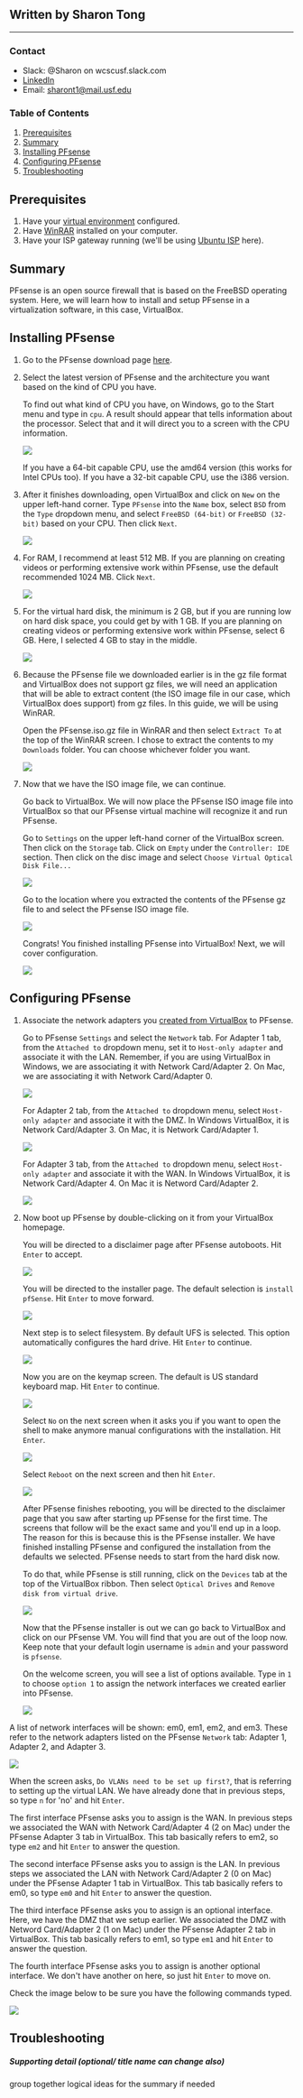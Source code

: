 ## Written by Sharon Tong
_________________________

### Contact
- Slack: @Sharon on wcscusf.slack.com
- [LinkedIn](linkedin.com/in/sharon-tong)
- Email: sharont1@mail.usf.edu
### Table of Contents
1. [Prerequisites](#prereq)
2. [Summary](#summary)
3. [Installing PFsense](#installation)
4. [Configuring PFsense](#configuration)
5. [Troubleshooting](#troubleshooting)

## Prerequisites <a id="prereq"></a>
1. Have your [virtual environment](https://www.virtualbox.org/wiki/Downloads) configured.
2. Have [WinRAR](https://www.win-rar.com/start.html?&L=0) installed on your computer.
3. Have your ISP gateway running (we'll be using [Ubuntu ISP](https://silexone.github.io/guides/nestor/ISPsetup.html) here).

## Summary <a id="summary"></a>
PFsense is an open source firewall that is based on the FreeBSD operating system. Here, we will learn how to install and setup PFsense in a virtualization software, in this case, VirtualBox.

## Installing PFsense <a id="installation"></a>
1. Go to the PFsense download page [here](https://www.pfsense.org/download/).

2. Select the latest version of PFsense and the architecture you want based on the kind of CPU you have.
   
   To find out what kind of CPU you have, on Windows, go to the Start menu and type in `cpu`. A result should appear that tells            information about the processor. Select that and it will direct you to a screen with the CPU information.
 
   ![](deviceSpecs2.png)

   If you have a 64-bit capable CPU, use the amd64 version (this works for Intel CPUs too). 
   If you have a 32-bit capable CPU, use the i386 version.

3. After it finishes downloading, open VirtualBox and click on `New` on the upper left-hand corner. Type `PFsense` into the `Name` box,
   select `BSD` from the `Type` dropdown menu, and select `FreeBSD (64-bit)` or `FreeBSD (32-bit)` based on your CPU. Then click `Next`.

   ![](createVM.png)

4. For RAM, I recommend at least 512 MB. If you are planning on creating videos or performing extensive work within PFsense, use the        default recommended 1024 MB. Click `Next`.

   ![](memorySize.png)

5. For the virtual hard disk, the minimum is 2 GB, but if you are running low on hard disk space, you could get by with 1 GB. If you are    planning on creating videos or performing extensive work within PFsense, select 6 GB. Here, I selected 4 GB to stay in the middle.

   ![](createVirtualHardDisk.png)

6. Because the PFsense file we downloaded earlier is in the gz file format and VirtualBox does not support gz files, we will need an        application that will be able to extract content (the ISO image file in our case, which VirtualBox does support) from gz files. In      this guide, we will be using WinRAR. 

   Open the PFsense.iso.gz file in WinRAR and then select `Extract To` at the top of the WinRAR screen. I chose to extract the contents to my `Downloads` folder. You can choose whichever folder you want.

   ![](extractISO.png)
   
7. Now that we have the ISO image file, we can continue.

   Go back to VirtualBox. We will now place the PFsense ISO image file into VirtualBox so that our PFsense virtual machine will            recognize it and run PFsense.

   Go to `Settings` on the upper left-hand corner of the VirtualBox screen. Then click on the `Storage` tab. Click on `Empty` under the    `Controller: IDE` section. Then click on the disc image and select `Choose Virtual Optical Disk File...`

   ![](storingFile.png)

   Go to the location where you extracted the contents of the PFsense gz file to and select the PFsense ISO image file.

   ![](isoFileSuccess.png)

   Congrats! You finished installing PFsense into VirtualBox! Next, we will cover configuration.

   ![](installSuccess.png) 

## Configuring PFsense <a id="configuration"></a>

1. Associate the network adapters you [created from VirtualBox](https://goo.gl/vs4cHC) to PFsense.

   Go to PFsense `Settings` and select the `Network` tab.  For Adapter 1 tab, from the `Attached to` dropdown menu, set it to `Host-only adapter` and associate it with the LAN. Remember, if you are using VirtualBox in Windows, we are associating it with Network Card/Adapter 2. On Mac, we are associating it with Network Card/Adapter 0.

   ![](associateAdapter1.png)

   For Adapter 2 tab, from the `Attached to` dropdown menu, select `Host-only adapter` and associate it with the DMZ. In Windows VirtualBox, it is Network Card/Adapter 3. On Mac, it is Network Card/Adapter 1.
   
   ![](associateAdapter2.png)
   
   For Adapter 3 tab, from the `Attached to` dropdown menu, select `Host-only adapter` and associate it with the WAN. In Windows VirtualBox, it is Network Card/Adapter 4. On Mac it is Netword Card/Adapter 2.
   
   ![](associateAdapter3.png)
   
2. Now boot up PFsense by double-clicking on it from your VirtualBox homepage.

   You will be directed to a disclaimer page after PFsense autoboots. Hit `Enter` to accept.

   ![](accept.png)
   
   You will be directed to the installer page. The default selection is `install pfSense`. Hit `Enter` to move forward.

   ![](install.png)
   
   Next step is to select filesystem. By default UFS is selected. This option automatically configures the hard drive. Hit `Enter` to continue. 
   
   ![](partitioning.png)
   
   Now you are on the keymap screen. The default is US standard keyboard map. Hit `Enter` to continue.
   
   ![](keymap.png)
   
   Select `No` on the next screen when it asks you if you want to open the shell to make anymore manual configurations with the installation. Hit `Enter`.
   
   ![](openShellOption.png)
   
   Select `Reboot` on the next screen and then hit `Enter`.

   ![](reboot.png)
   
   After PFsense finishes rebooting, you will be directed to the disclaimer page that you saw after starting up PFsense for the first time. The screens that follow will be the exact same and you'll end up in a loop. The reason for this is because this is the PFsense installer. We have finished installing PFsense and configured the installation from the defaults we selected. PFsense needs to start from the hard disk now. 
   
   To do that, while PFsense is still running, click on the `Devices` tab at the top of the VirtualBox ribbon. Then select `Optical Drives` and `Remove disk from virtual drive`.
   
   ![](devicesTab.PNG)
   
   Now that the PFsense installer is out we can go back to VirtualBox and click on our PFsense VM. You will find that you are out of the loop now. Keep note that your default login username is `admin` and your password is `pfsense`.
   
   On the welcome screen, you will see a list of options available. Type in `1` to choose `option 1` to assign the network interfaces we created earlier into PFsense.
   
   ![](option1.png)
   
  A list of network interfaces will be shown: em0, em1, em2, and em3. These refer to the network adapters listed on the PFsense `Network` tab: Adapter 1, Adapter 2, and Adapter 3.
  
  ![](LANEm0.png)
   
   When the screen asks, `Do VLANs need to be set up first?`, that is referring to setting up the virtual LAN. We have already done that in previous steps, so type `n` for 'no' and hit `Enter`.
   
   The first interface PFsense asks you to assign is the WAN. In previous steps we associated the WAN with Network Card/Adapter 4 (2 on Mac) under the PFsense Adapter 3 tab in VirtualBox. This tab basically refers to em2, so type `em2` and hit `Enter` to answer the question.
      
   The second interface PFsense asks you to assign is the LAN. In previous steps we associated the LAN with Network Card/Adapter 2  (0 on Mac) under the PFsense Adapter 1 tab in VirtualBox. This tab basically refers to em0, so type `em0` and hit `Enter` to answer the question.
   
   The third interface PFsense asks you to assign is an optional interface. Here, we have the DMZ that we setup earlier. We associated the DMZ with Netword Card/Adapter 2 (1 on Mac) under the PFsense Adapter 2 tab in VirtualBox. This tab basically refers to em1, so type `em1` and hit `Enter` to answer the question.
   
   The fourth interface PFsense asks you to assign is another optional interface. We don't have another on here, so just hit `Enter` to move on.
   
   Check the image below to be sure you have the following commands typed.
   
   ![](enterInterfaces.png)

   
## Troubleshooting <a id="troubleshooting"></a>

##### Supporting detail (optional/ title name can change also)
group together logical ideas for the summary if needed
